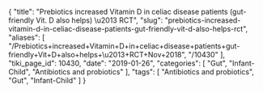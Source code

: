 {
    "title": "Prebiotics increased Vitamin D in celiac disease patients (gut-friendly Vit. D also helps) \u2013 RCT",
    "slug": "prebiotics-increased-vitamin-d-in-celiac-disease-patients-gut-friendly-vit-d-also-helps-rct",
    "aliases": [
        "/Prebiotics+increased+Vitamin+D+in+celiac+disease+patients+gut-friendly+Vit+D+also+helps+\u2013+RCT+Nov+2018",
        "/10430"
    ],
    "tiki_page_id": 10430,
    "date": "2019-01-26",
    "categories": [
        "Gut",
        "Infant-Child",
        "Antibiotics and probiotics"
    ],
    "tags": [
        "Antibiotics and probiotics",
        "Gut",
        "Infant-Child"
    ]
}